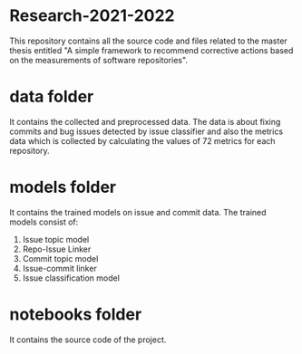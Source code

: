 # Research-2021-2022
This repository contains all the source code and files related to the master thesis entitled "A simple framework to recommend corrective actions based on the measurements of software repositories".


# data folder

It contains the collected and preprocessed data. The data is about fixing commits and bug issues detected by issue classifier and also the metrics data which is collected by calculating the values of 72 metrics for each repository.


# models folder
It contains the trained models on issue and commit data. The trained models consist of:

1. Issue topic model
2. Repo-Issue Linker
3. Commit topic model
4. Issue-commit linker
5. Issue classification model



# notebooks folder
It contains the source code of the project.









